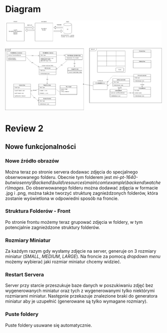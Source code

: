 # Diagram

![diagram](./img/diagram.png)

# Review 2

## Nowe funkcjonalności

### Nowe źródło obrazów

Można teraz po stronie servera dodawac zdjęcia do specjalnego obserwowanego folderu. Obecnie tym folderem jest *mi-pt-1640-butwiosenny\Backend\build\resources\main\com\example\backend\watcher\Images*. Do obserwowanego folderu można dodawać zdjęcia w formacie .jpg i .png, można także tworzyć strukturę zagnieżdzonych folderów, która zostanie wyświetlona w odpowiedni sposób na froncie.

### Struktura Folderów - Front

Po stronie frontu możemy teraz grupować zdjęcia w foldery, w tym potencjalnie zagnieżdzone struktury folderów.

### Rozmiary Miniatur

Za każdym razym gdy wysłamy zdjęcie na server, generuje on 3 rozmiary miniatur (*SMALL*, *MEDIUM*, *LARGE*). Na froncie za pomocą *dropdown menu* możemy wybierać jaki rozmiar miniatur chcemy widzieć.

### Restart Servera

Server przy starcie przeszukuje baze danych w poszukiwaniu zdjęć bez wygenerowanych miniatur oraz tych z wygenerowanymi tylko niektórymi rozmiarami miniatur. Następnie przekazuje znalezione braki do generatora miniatur aby je uzupełnić (generowane są tylko wymagane rozmiary).

### Puste foldery

Puste foldery usuwane się automatycznie.